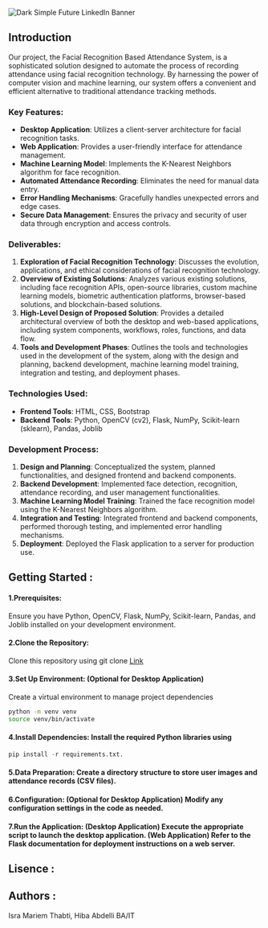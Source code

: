![Dark Simple Future LinkedIn Banner](https://github.com/hyba-ab/Cyber-security-Project-Facial-Recognition-based-Attendance-System/assets/164689889/4908be81-ca6c-4f17-a6f7-dcba5ec5d05d)
## Introduction
Our project, the Facial Recognition Based Attendance System, is a sophisticated solution designed to automate the process of recording attendance using facial recognition technology. By harnessing the power of computer vision and machine learning, our system offers a convenient and efficient alternative to traditional attendance tracking methods.
### Key Features:

- **Desktop Application**: Utilizes a client-server architecture for facial recognition tasks.
- **Web Application**: Provides a user-friendly interface for attendance management.
- **Machine Learning Model**: Implements the K-Nearest Neighbors algorithm for face recognition.
- **Automated Attendance Recording**: Eliminates the need for manual data entry.
- **Error Handling Mechanisms**: Gracefully handles unexpected errors and edge cases.
- **Secure Data Management**: Ensures the privacy and security of user data through encryption and access controls.
### Deliverables:

1. **Exploration of Facial Recognition Technology**: Discusses the evolution, applications, and ethical considerations of facial recognition technology.
2. **Overview of Existing Solutions**: Analyzes various existing solutions, including face recognition APIs, open-source libraries, custom machine learning models, biometric authentication platforms, browser-based solutions, and blockchain-based solutions.
3. **High-Level Design of Proposed Solution**: Provides a detailed architectural overview of both the desktop and web-based applications, including system components, workflows, roles, functions, and data flow.
4. **Tools and Development Phases**: Outlines the tools and technologies used in the development of the system, along with the design and planning, backend development, machine learning model training, integration and testing, and deployment phases.

### Technologies Used:

- **Frontend Tools**: HTML, CSS, Bootstrap
- **Backend Tools**: Python, OpenCV (cv2), Flask, NumPy, Scikit-learn (sklearn), Pandas, Joblib

### Development Process:

1. **Design and Planning**: Conceptualized the system, planned functionalities, and designed frontend and backend components.
2. **Backend Development**: Implemented face detection, recognition, attendance recording, and user management functionalities.
3. **Machine Learning Model Training**: Trained the face recognition model using the K-Nearest Neighbors algorithm.
4. **Integration and Testing**: Integrated frontend and backend components, performed thorough testing, and implemented error handling mechanisms.
5. **Deployment**: Deployed the Flask application to a server for production use.

## Getting Started : 
#### 1.Prerequisites: 
   Ensure you have Python, OpenCV, Flask, NumPy, Scikit-learn, Pandas, and Joblib installed on your development environment.
#### 2.Clone the Repository: 
   Clone this repository using git clone [Link](https://github.com)
#### 3.Set Up Environment: (Optional for Desktop Application) 
   Create a virtual environment to manage project dependencies
   ```Bash
python -m venv venv
source venv/bin/activate
```
#### 4.Install Dependencies: Install the required Python libraries using
```python
pip install -r requirements.txt.
```
#### 5.Data Preparation: Create a directory structure to store user images and attendance records (CSV files).
#### 6.Configuration: (Optional for Desktop Application) Modify any configuration settings in the code as needed.
#### 7.Run the Application: (Desktop Application) Execute the appropriate script to launch the desktop application. (Web Application) Refer to the Flask documentation for deployment instructions on a web server.
## Lisence : 

## Authors : 
Isra Mariem Thabti, Hiba Abdelli BA/IT


